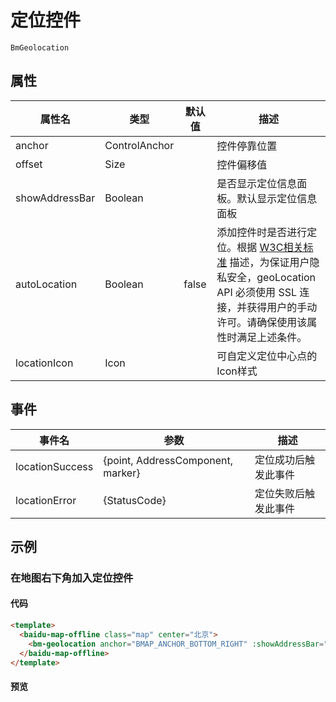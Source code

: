 # 定位控件

`BmGeolocation`

## 属性

|属性名|类型|默认值|描述|
|------|-----|-----|----|
|anchor|ControlAnchor||控件停靠位置|
|offset|Size||控件偏移值|
|showAddressBar|Boolean||是否显示定位信息面板。默认显示定位信息面板|
|autoLocation|Boolean|false|添加控件时是否进行定位。根据 [W3C相关标准](https://www.w3.org/TR/geolocation-API/#privacy_for_uas) 描述，为保证用户隐私安全，geoLocation API 必须使用 SSL 连接，并获得用户的手动许可。请确保使用该属性时满足上述条件。|
|locationIcon|Icon||可自定义定位中心点的Icon样式|

## 事件
|事件名|参数|描述|
|------|-----|----|
|locationSuccess|{point, AddressComponent, marker}|定位成功后触发此事件|
|locationError|{StatusCode}|定位失败后触发此事件|

## 示例

### 在地图右下角加入定位控件

#### 代码

```html
<template>
  <baidu-map-offline class="map" center="北京">
    <bm-geolocation anchor="BMAP_ANCHOR_BOTTOM_RIGHT" :showAddressBar="true" :autoLocation="true"></bm-geolocation>
  </baidu-map-offline>
</template>
```

#### 预览

<doc-preview>
  <baidu-map-offline class="map" center="北京">
    <bm-geolocation anchor="BMAP_ANCHOR_BOTTOM_RIGHT" :showAddressBar="true" :autoLocation="true"></bm-geolocation>
  </baidu-map-offline>
</doc-preview>
